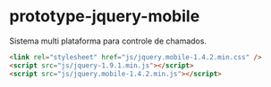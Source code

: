 prototype-jquery-mobile
=======================

Sistema multi plataforma para controle de chamados.



```html
<link rel="stylesheet" href="js/jquery.mobile-1.4.2.min.css" />
<script src="js/jquery-1.9.1.min.js"></script>
<script src="js/jquery.mobile-1.4.2.min.js"></script>

```

